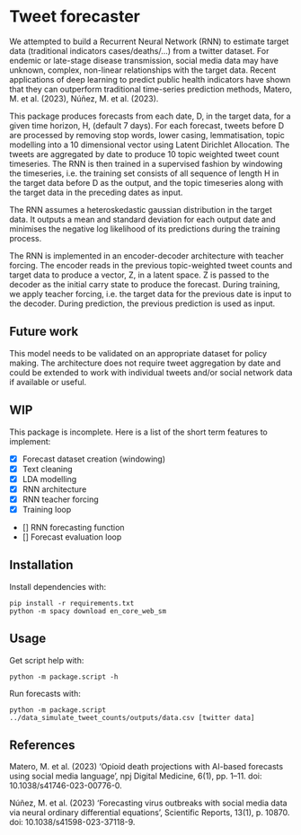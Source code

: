 # Tweet forecaster

We attempted to build a Recurrent Neural Network (RNN) to estimate target data
(traditional indicators cases/deaths/...) from a twitter
dataset. For endemic or late-stage disease transmission, social media data may
have unknown, complex, non-linear relationships with the target data. Recent
applications of deep learning to predict public health indicators have shown
that they can outperform traditional time-series prediction methods,
Matero, M. et al. (2023), Núñez, M. et al. (2023).

This package produces forecasts from each date, D, in the target data,
for a given time horizon, H, (default 7 days). For each forecast, tweets before
D are processed by removing stop words, lower casing, lemmatisation,
topic modelling into a 10 dimensional vector using Latent Dirichlet Allocation.
The tweets are aggregated by date to produce 10 topic weighted tweet count
timeseries. The RNN is then trained in a supervised fashion by windowing the
timeseries, i.e. the training set consists of all sequence of length H in the
target data before D as the output, and the topic timeseries along with the
target data in the preceding dates as input.

The RNN assumes a heteroskedastic gaussian distribution in the target data. It
outputs a mean and standard deviation for each output date and minimises the
negative log likelihood of its predictions during the training process.

The RNN is implemented in an encoder-decoder architecture with teacher
forcing. The encoder reads in the previous topic-weighted tweet counts and
target data to produce a vector, Z, in a latent space. Z is passed to the
decoder as the initial carry state to produce the forecast. During training, we
apply teacher forcing, i.e. the target data for the previous date is input to
the decoder. During prediction, the previous prediction is used as input.

## Future work

This model needs to be validated on an appropriate dataset for policy making.
The architecture does not require tweet aggregation by date and could be
extended to work with individual tweets and/or social network data if available
or useful.

## WIP

This package is incomplete. Here is a list of the short term features to
implement:

 - [x] Forecast dataset creation (windowing)
 - [x] Text cleaning
 - [x] LDA modelling
 - [x] RNN architecture
 - [x] RNN teacher forcing
 - [x] Training loop
 - [] RNN forecasting function
 - [] Forecast evaluation loop

## Installation

Install dependencies with:

```
pip install -r requirements.txt
python -m spacy download en_core_web_sm
```

## Usage

Get script help with:

```
python -m package.script -h
```

Run forecasts with:

```
python -m package.script ../data_simulate_tweet_counts/outputs/data.csv [twitter data]
```

## References

Matero, M. et al. (2023) ‘Opioid death projections with AI-based forecasts using
social media language’, npj Digital Medicine, 6(1), pp. 1–11. doi:
10.1038/s41746-023-00776-0.

Núñez, M. et al. (2023) ‘Forecasting virus outbreaks with social media data via
neural ordinary differential equations’, Scientific Reports, 13(1), p. 10870.
doi: 10.1038/s41598-023-37118-9.
